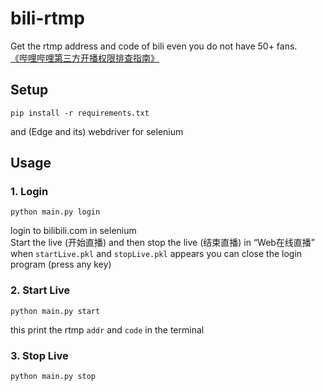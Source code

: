 # bili-rtmp

Get the rtmp address and code of bili even you do not have 50+ fans.  
[《哔哩哔哩第三方开播权限排查指南》](https://www.bilibili.com/blackboard/activity-pSrb2KQb6G.html)

## Setup
```
pip install -r requirements.txt
```
and (Edge and its) webdriver for selenium

## Usage
### 1. Login
```
python main.py login
```
login to bilibili.com in selenium  
Start the live (开始直播) and then stop the live (结束直播) in “Web在线直播”  
when `startLive.pkl` and `stopLive.pkl` appears you can close the login program (press any key)

### 2. Start Live
```
python main.py start
```
this print the rtmp `addr` and `code` in the terminal

### 3. Stop Live
```
python main.py stop
```
